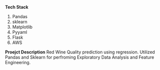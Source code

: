 **Tech Stack**
1. Pandas
2. sklearn
3. Matplotlib
4. Pyyaml
5. Flask
6. AWS

**Proejct Description**
Red Wine Quality prediction using regression. Utilized Pandas and Sklearn for perfroming Exploratory Data Analysis and Feature Engineering.